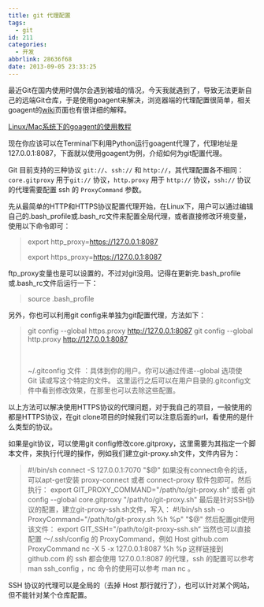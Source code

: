 ```yaml
---
title: git 代理配置
tags:
  - git
id: 211
categories:
  - 开发
abbrlink: 28636f68
date: 2013-09-05 23:33:25
---
```


最近Git在国内使用时偶尔会遇到被墙的情况，今天我就遇到了，导致无法更新自己的远端Git仓库，于是使用goagent来解决，浏览器端的代理配置很简单，相关goagent的[wiki](https://code.google.com/p/goagent/w/list "goagent wiki")页面也有很详细的解释。

[Linux/Mac系统下的goagent的使用教程](https://code.google.com/p/goagent/wiki/GoAgent_Linux "goagent使用教程")

现在你应该可以在Terminal下利用Python运行goagent代理了，代理地址是 127.0.0.1:8087，下面就以使用goagent为例，介绍如何为git配置代理。

Git 目前支持的三种协议 `git://`、`ssh://` 和 `http://`，其代理配置各不相同：`core.gitproxy` 用于`git://` 协议，`http.proxy` 用于 `http://` 协议，`ssh://` 协议的代理需要配置 ssh 的 `ProxyCommand` 参数。<!--more-->

先从最简单的HTTP和HTTPS协议配置代理开始，在Linux下，用户可以通过编辑自己的.bash_profile或.bash_rc文件来配置全局代理，或者直接修改环境变量，使用以下命令即可：
> export http_proxy=https://127.0.0.1:8087
> 
> export https_proxy=https://127.0.0.1:8087

ftp_proxy变量也是可以设置的，不过对git没用。记得在更新完.bash_profile或.bash_rc文件后运行一下：

> source .bash_profile

另外，你也可以利用git config来单独为git配置代理，方法如下：

> git config --global https.proxy http://127.0.0.1:8087
> git config --global http.proxy http://127.0.0.1:8087
> 
> &nbsp;
> 
> ~/.gitconfig 文件 ：具体到你的用户。你可以通过传递--global 选项使Git 读或写这个特定的文件。
这里运行之后可以在用户目录的.gitconfig文件中看到修改效果，在那里也可以去除这些配置。

以上方法可以解决使用HTTPS协议的代理问题，对于我自己的项目，一般使用的都是HTTPS协议，在git clone项目的时候我们可以注意后面的url，看使用的是什么类型的协议。

如果是git协议，可以使用git config修改core.gitproxy，这里需要为其指定一个脚本文件，来执行代理的操作，例如我们建立git-proxy.sh文件，文件内容为：
> #!/bin/sh
> connect -S 127.0.0.1:7070 "$@"
如果没有connect命令的话，可以apt-get安装 proxy-connect 或者 connect-proxy 软件包即可。然后执行：
> export GIT_PROXY_COMMAND="/path/to/git-proxy.sh“
或者
> git config --global core.gitproxy "/path/to/git-proxy.sh"
最后是针对SSH协议的配置，建立git-proxy-ssh.sh文件，写入：
> #!/bin/sh
> ssh -o ProxyCommand="/path/to/git-proxy.sh %h %p" "$@"
然后配置git使用该文件：
> export GIT_SSH="/path/to/git-proxy-ssh.sh“
当然也可以直接配置 ～/.ssh/config 的 ProxyCommand，例如
> Host github.com
> ProxyCommand nc -X 5 -x 127.0.0.1:8087 %h %p
这样链接到 github.com 的 ssh 都会使用 127.0.0.1:8087 的代理，ssh 的配置可以参考 man ssh_config ，nc 命令的使用可以参考 man nc 。

SSH 协议的代理可以是全局的（去掉 Host 那行就行了），也可以针对某个网站，但不能针对某个仓库配置。